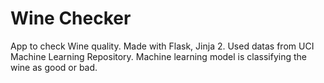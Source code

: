 # Wine Checker
 App to check Wine quality. Made with Flask, Jinja 2. Used datas from UCI Machine Learning Repository. Machine learning model is classifying the wine as good or bad.
